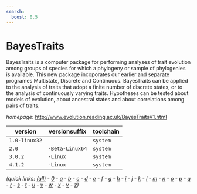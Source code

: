 ```yaml
---
search:
  boost: 0.5
---
```

# BayesTraits

BayesTraits is a computer package for performing analyses of trait   evolution among groups of species for which a phylogeny or sample of phylogenies is   available. This new package incoporates our earlier and separate programes Multistate,   Discrete and Continuous. BayesTraits can be applied to the analysis of traits that adopt   a finite number of discrete states, or to the analysis of continuously varying traits.   Hypotheses can be tested about models of evolution, about ancestral states and about   correlations among pairs of traits.

*homepage*: <http://www.evolution.reading.ac.uk/BayesTraitsV1.html>

version | versionsuffix | toolchain
--------|---------------|----------
``1.0-linux32`` |  | ``system``
``2.0`` | ``-Beta-Linux64`` | ``system``
``3.0.2`` | ``-Linux`` | ``system``
``4.1.2`` | ``-Linux`` | ``system``


*(quick links: [(all)](../index.md) - [0](../0/index.md) - [a](../a/index.md) - [b](../b/index.md) - [c](../c/index.md) - [d](../d/index.md) - [e](../e/index.md) - [f](../f/index.md) - [g](../g/index.md) - [h](../h/index.md) - [i](../i/index.md) - [j](../j/index.md) - [k](../k/index.md) - [l](../l/index.md) - [m](../m/index.md) - [n](../n/index.md) - [o](../o/index.md) - [p](../p/index.md) - [q](../q/index.md) - [r](../r/index.md) - [s](../s/index.md) - [t](../t/index.md) - [u](../u/index.md) - [v](../v/index.md) - [w](../w/index.md) - [x](../x/index.md) - [y](../y/index.md) - [z](../z/index.md))*

